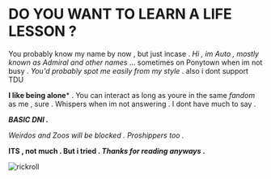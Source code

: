 # DO YOU WANT TO LEARN A LIFE LESSON ?
You probably know my name by now , but just incase . _Hi , im Auto , mostly known as Admiral and other names_ ... sometimes on Ponytown when im not busy . *You'd probably spot me easily from my style* . also i dont support TDU

**I like being alone*** . You can interact as long as youre in the same *fandom* as me , sure . Whispers when im not answering . I dont have much to say .

***BASIC DNI .***

_Weirdos and Zoos will be blocked . Proshippers too ._

**ITS , not much . But i tried . _Thanks for reading anyways_ .**

![rickroll](https://media1.tenor.com/m/TSHZxwJ5vDIAAAAd/great-day-roblox-meme.gif)
